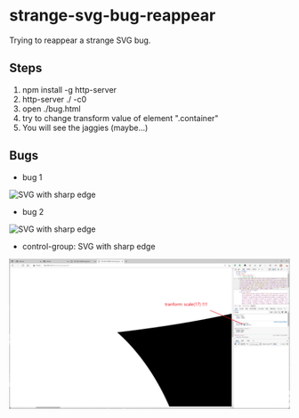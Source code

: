 # strange-svg-bug-reappear

Trying to reappear a strange SVG bug.

## Steps

1. npm install -g http-server
2. http-server ./ -c0
3. open ./bug.html
4. try to change transform value of element ".container"
5. You will see the jaggies (maybe...)

## Bugs

* bug 1

![SVG with sharp edge](./md-resource/bug-1.gif)

* bug 2

![SVG with sharp edge](./md-resource/bug-2.gif)

* control-group: SVG with sharp edge

![SVG with sharp edge](./md-resource/normal.png)
